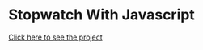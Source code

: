 # Stopwatch With Javascript
[Click here to see the project](https://mehmetcakir1.github.io/stopWatchWithJS/)
